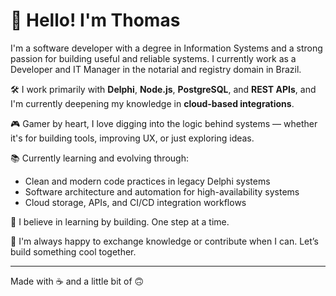 # 👋 Hello! I'm Thomas

I'm a software developer with a degree in Information Systems and a strong passion for building useful and reliable systems. I currently work as a Developer and IT Manager in the notarial and registry domain in Brazil.

🛠 I work primarily with **Delphi**, **Node.js**, **PostgreSQL**, and **REST APIs**, and I'm currently deepening my knowledge in **cloud-based integrations**.

🎮 Gamer by heart, I love digging into the logic behind systems — whether it's for building tools, improving UX, or just exploring ideas.

📚 Currently learning and evolving through:
- Clean and modern code practices in legacy Delphi systems
- Software architecture and automation for high-availability systems
- Cloud storage, APIs, and CI/CD integration workflows

🌱 I believe in learning by building. One step at a time.

🤝 I'm always happy to exchange knowledge or contribute when I can. Let’s build something cool together.

---

Made with ☕ and a little bit of 🙃

